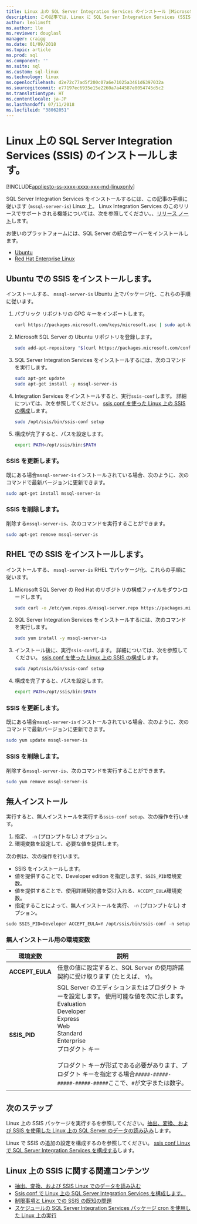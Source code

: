 ```yaml
---
title: Linux 上の SQL Server Integration Services のインストール |Microsoft Docs
description: この記事では、Linux に SQL Server Integration Services (SSIS) をインストールする方法について説明します。
author: leolimsft
ms.author: lle
ms.reviewer: douglasl
manager: craigg
ms.date: 01/09/2018
ms.topic: article
ms.prod: sql
ms.component: ''
ms.suite: sql
ms.custom: sql-linux
ms.technology: linux
ms.openlocfilehash: d2e72c77ad5f200c07a6e71025a3461d6397032a
ms.sourcegitcommit: e77197ec6935e15e2260a7a44587e8054745d5c2
ms.translationtype: HT
ms.contentlocale: ja-JP
ms.lasthandoff: 07/11/2018
ms.locfileid: "38062051"
---
```

# <a name="install-sql-server-integration-services-ssis-on-linux"></a>Linux 上の SQL Server Integration Services (SSIS) のインストールします。

[!INCLUDE[appliesto-ss-xxxx-xxxx-xxx-md-linuxonly](../includes/appliesto-ss-xxxx-xxxx-xxx-md-linuxonly.md)]

SQL Server Integration Services をインストールするには、この記事の手順に従います (`mssql-server-is`) Linux 上。 Linux Integration Services のこのリリースでサポートされる機能については、次を参照してください。、[リリース ノート](sql-server-linux-release-notes.md)します。

お使いのプラットフォームには、SQL Server の統合サーバーをインストールします。

- [Ubuntu](#ubuntu)
- [Red Hat Enterprise Linux](#RHEL)

## <a name="ubuntu"></a> Ubuntu での SSIS をインストールします。
インストールする、 `mssql-server-is` Ubuntu 上でパッケージ化、これらの手順に従います。

1. パブリック リポジトリの GPG キーをインポートします。

   ```bash
   curl https://packages.microsoft.com/keys/microsoft.asc | sudo apt-key add -
   ```

2. Microsoft SQL Server の Ubuntu リポジトリを登録します。

   ```bash
   sudo add-apt-repository "$(curl https://packages.microsoft.com/config/ubuntu/16.04/mssql-server-2017.list)"
   ```

3. SQL Server Integration Services をインストールするには、次のコマンドを実行します。

   ```bash
   sudo apt-get update
   sudo apt-get install -y mssql-server-is
   ```

4. Integration Services をインストールすると、実行`ssis-conf`します。 詳細については、次を参照してください。 [ssis conf を使った Linux 上の SSIS の構成](sql-server-linux-configure-ssis.md)します。

   ```bash
   sudo /opt/ssis/bin/ssis-conf setup
   ```

5. 構成が完了すると、パスを設定します。

   ```bash
   export PATH=/opt/ssis/bin:$PATH
   ```

### <a name="update-ssis"></a>SSIS を更新します。
既にある場合`mssql-server-is`インストールされている場合、次のように、次のコマンドで最新バージョンに更新できます。

```bash
sudo apt-get install mssql-server-is
```

### <a name="remove-ssis"></a>SSIS を削除します。
削除する`mssql-server-is`、次のコマンドを実行することができます。
```bash
sudo apt-get remove mssql-server-is
```

## <a name="RHEL"></a> RHEL での SSIS をインストールします。
インストールする、 `mssql-server-is` RHEL でパッケージ化、これらの手順に従います。

1. Microsoft SQL Server の Red Hat のリポジトリの構成ファイルをダウンロードします。

   ```bash
   sudo curl -o /etc/yum.repos.d/mssql-server.repo https://packages.microsoft.com/config/rhel/7/mssql-server-2017.repo
   ```

1. SQL Server Integration Services をインストールするには、次のコマンドを実行します。

   ```bash
   sudo yum install -y mssql-server-is
   ```


1. インストール後に、実行`ssis-conf`します。 詳細については、次を参照してください。 [ssis conf を使った Linux 上の SSIS の構成](sql-server-linux-configure-ssis.md)します。

   ```bash
   sudo /opt/ssis/bin/ssis-conf setup
   ```

1. 構成を完了すると、パスを設定します。

   ```bash
   export PATH=/opt/ssis/bin:$PATH
   ```

### <a name="update-ssis"></a>SSIS を更新します。
既にある場合`mssql-server-is`インストールされている場合、次のように、次のコマンドで最新バージョンに更新できます。

```bash
sudo yum update mssql-server-is
```

### <a name="remove-ssis"></a>SSIS を削除します。
削除する`mssql-server-is`、次のコマンドを実行することができます。
```bash
sudo yum remove mssql-server-is
```

## <a name="unattended-installation"></a>無人インストール
実行すると、無人インストールを実行する`ssis-conf setup`、次の操作を行います。
1.  指定、 `-n` (プロンプトなし) オプション。
2.  環境変数を設定して、必要な値を提供します。

次の例は、次の操作を行います。
-   SSIS をインストールします。
-   値を提供することで、Developer edition を指定します、`SSIS_PID`環境変数。
-   値を提供することで、使用許諾契約書を受け入れる、`ACCEPT_EULA`環境変数。
-   指定することによって、無人インストールを実行、 `-n` (プロンプトなし) オプション。

```
sudo SSIS_PID=Developer ACCEPT_EULA=Y /opt/ssis/bin/ssis-conf -n setup 
```

### <a name="environment-variables-for-unattended-installation"></a>無人インストール用の環境変数

| 環境変数 | 説明 |
|---|---|
| **ACCEPT_EULA** | 任意の値に設定すると、SQL Server の使用許諾契約に受け取ります (たとえば、 `Y`)。|
| **SSIS_PID** | SQL Server のエディションまたはプロダクト キーを設定します。 使用可能な値を次に示します。<br/>Evaluation<br/>Developer<br/>Express <br/>Web <br/>Standard<br/>Enterprise <br/>プロダクト キー<br/><br/>プロダクト キーが形式である必要があります、プロダクト キーを指定する場合`#####-#####-#####-#####-#####`ここで、`#`が文字または数字。  |
| | |

## <a name="next-steps"></a>次のステップ

Linux 上の SSIS パッケージを実行するを参照してください。[抽出、変換、および SSIS を使用した Linux 上の SQL Server のデータの読み込み](sql-server-linux-migrate-ssis.md)します。

Linux で SSIS の追加の設定を構成するのを参照してください。 [ssis conf Linux で SQL Server Integration Services を構成する](sql-server-linux-configure-ssis.md)します。

## <a name="related-content-about-ssis-on-linux"></a>Linux 上の SSIS に関する関連コンテンツ
-   [抽出、変換、および SSIS Linux でのデータを読み込む](sql-server-linux-migrate-ssis.md)
-   [Ssis conf で Linux 上の SQL Server Integration Services を構成します。](sql-server-linux-configure-ssis.md)
-   [制限事項と Linux での SSIS の既知の問題](sql-server-linux-ssis-known-issues.md)
-   [スケジュールの SQL Server Integration Services パッケージ cron を使用した Linux 上の実行](sql-server-linux-schedule-ssis-packages.md)
